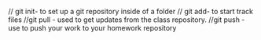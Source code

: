 // git init- to set up a git repository inside of a folder
// git add- to start track files 
//git pull -  used to get updates from the class repository.
//git push - use to push your work to your homework repository

